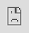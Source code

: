 ```yaml
---
title: '张育慈'
permalink: /test/张育慈/
breadcrumb: '张育慈'
---
```

<html>
<head>
<style>
  img {
height:auto;
max-width:20%;
}
  .sp1 img{
  width:100%;
  }
</style>
</head>
<!-- Global site tag (gtag.js) - Google Ads: 726049306 -->
<script async src="https://www.googletagmanager.com/gtag/js?id=AW-726049306"></script>
<script>
  window.dataLayer = window.dataLayer || [];
  function gtag(){dataLayer.push(arguments);}
  gtag('js', new Date());

  gtag('config', 'AW-726049306');
</script>
  <body>  
<a href="https://staging-moe-mtls.netlify.app/Sharing-Sessions/华文视频/" style="float:right;">Back</a>
    <div class="sp1">
      <img src="/images/2021-08-26_MTLS_Web_Placeholders V1_10.jpg">
    </div>
    <br/>
    
<div class="video-container">
<iframe src="https://vimeo.com/event/1187130/embed" frameborder="0" allow="autoplay; fullscreen; picture-in-picture" allowfullscreen style="position:absolute;top:0;left:0;width:100%;height:100%;"></iframe></div>
*Video is best viewed in 1080p.<br/>
  <div class="column">
    <img src="/images/Speakers_CL Chang Yu Tzu.png" style="width:100%">
  </div>
     <p><strong>Chang Yu-Tzu</strong><br/>
    <span style="font-size:22px;font-family:KaiTi;"><strong>张育慈</strong></span><br/>
</p>
  <h4 style="font-family:KaiTi;font-size:30px; margin:10px;color:#d84178;">介绍</h4>
       <p style="font-size:21px;font-family:KaiTi;margin:10px;">张育慈园长从事学前教育30年，现担任台北市立万华幼儿园园长及台北市国民教育辅导团幼儿教育辅导员。<br/><br/>
张园长擅长阅读、品格以及美感教育，并将其专长推广深耕于学前教育，培养幼儿的基本能力与素养。此外，她也致力于学前园长与教师培训，将自身的行政专业、课程规划、教学设计以及亲师沟通等经验作传承，将幼儿教育视为自身的使命及事业。
</p><br/>
       <h4 style="font-family:KaiTi;font-size:30px; margin:10px;color:#d84178;"> 简介</h4>
       <h4 style="font-family:KaiTi;font-size:30px; margin:10px;color:#d84178;"> 让孩子从生活中快乐学华语</h4>
       <p style="font-size:21px;font-family:KaiTi;margin:10px;">
      对于孩童而言，语言的学习，必须在情境中体验，才能引发学习的兴趣。本工作坊将分享以下内容：如何营造华语学习情境？如何让华语的学习变得有趣？我们将从孩子的发展出发，满足孩子的好奇心、建立安全感，经由五感的体验，让孩子在真实的环境中使用华语。<br/><br/>
此外，我们将通过生活中与自然的互动、绘本的导入、和孩子一起唱歌、念儿歌、玩指谣，在游戏中融入华语元素，让孩子沉浸在华语情境中，快乐地学习与成长。</p><br/>
       <h4 style="margin:10px;color:#d84178;">Profile</h4>
       <p style="margin:10px;">Ms Chang Yu Tzu has 30 years of experience in preschool education and is currently the Principal of Taipei Municipal Wanhua Preschool and an instructor for the Compulsory Education Advisory Group of Taipei. She specialises in reading, and character and aesthetic education, and is committed to cultivating children's basic abilities in preschool education. She also devotes herself to the training of preschool principals and teachers, passing on her experience in administration, curriculum planning, lesson planning, and parent-teacher communication. She regards preschool education as her mission and career. </p><br/>
       <h4 style="margin:10px;color:#d84178;">Synopsis</h4>
       <h4 style="margin:10px;color:#d84178;">Let Children Learn Chinese Language Happily</h4>
       <p style="margin:10px;">
       Language learning must be contextual in order to arouse the interest of children. This workshop will focus on ways to create a Chinese learning environment and make Chinese language learning fun. Working with children's development as a basis, we look at how to pique their curiosity and establish a sense of security, allowing them to interact using Chinese in an authentic setting through their five senses. Through daily interactions, picture books, singing, nursery rhymes and finger rhymes, Chinese language elements can be integrated into play, so that children can be immersed in a Chinese language context and learn and grow with joy.
</p>
<div class="btntop"><a href="#top" style="text-decoration:none;"><span style="color:white"><b>Top</b></span></a></div>

